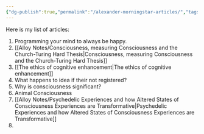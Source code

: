 ```yaml
---
{"dg-publish":true,"permalink":"/alexander-morningstar-articles/","tags":["gardenEntry"]}
---
```


Here is my list of articles: 

1. Programming your mind to always be happy.
2. [[Alloy Notes/Consciousness, measuring Consciousness and the Church-Turing Hard Thesis\|Consciousness, measuring Consciousness and the Church-Turing Hard Thesis]]
3. [[The ethics of cognitive enhancement\|The ethics of cognitive enhancement]]
4. What happens to idea if their not registered? 
5. Why is consciousness significant?
6. Animal Consciousness
7. [[Alloy Notes/Psychedelic Experiences and how Altered States of Consciousness Experiences are Transformative\|Psychedelic Experiences and how Altered States of Consciousness Experiences are Transformative]]
8. 